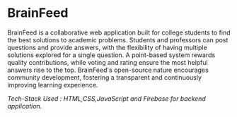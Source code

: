 # BrainFeed

BrainFeed is a collaborative web application built for college students to find the best solutions to academic problems. Students and professors can post questions and provide answers, with the flexibility of having multiple solutions explored for a single question. A point-based system rewards quality contributions, while voting and rating ensure the most helpful answers rise to the top. BrainFeed's open-source nature encourages community development, fostering a transparent and continuously improving learning experience.

*Tech-Stack Used : HTML,CSS,JavaScript and Firebase for backend application.*
